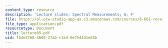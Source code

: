 ```yaml
---
content_type: resource
description: 'Lecture slides: Spectral Measurements; G; F'
file: https://ol-ocw-studio-app-qa.s3.amazonaws.com/courses/6-661-receivers-antennas-and-signals-spring-2003/fb4e2768460027abc1ed0e7544d1ed5b_lecture05.pdf
file_type: application/pdf
resourcetype: Document
title: lecture05.pdf
uid: fb4e2768-4600-27ab-c1ed-0e7544d1ed5b
---
```

